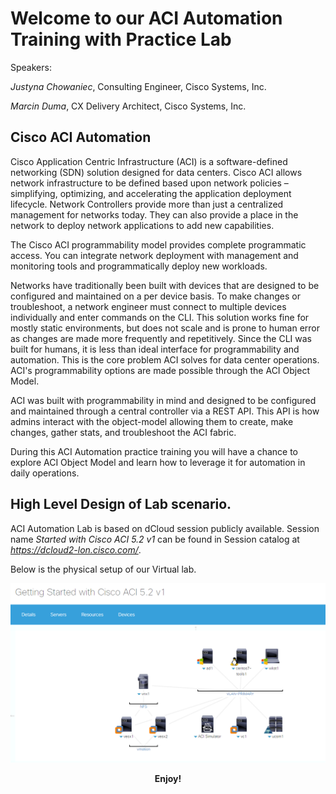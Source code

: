 # Welcome to our ACI Automation Training with Practice Lab

Speakers:

*Justyna Chowaniec*, Consulting Engineer, Cisco Systems, Inc.

*Marcin Duma*, CX Delivery Architect, Cisco Systems, Inc.

## Cisco ACI Automation

Cisco Application Centric Infrastructure (ACI) is a software-defined networking (SDN) solution designed for data centers. Cisco ACI allows network infrastructure to be defined based upon network policies – simplifying, optimizing, and accelerating the application deployment lifecycle. Network Controllers provide more than just a centralized management for networks today. They can also provide a place in the network to deploy network applications to add new capabilities.

The Cisco ACI programmability model provides complete programmatic access. You can integrate network deployment with management and monitoring tools and programmatically deploy new workloads.

Networks have traditionally been built with devices that are designed to be configured and maintained on a per device basis. To make changes or troubleshoot, a network engineer must connect to multiple devices individually and enter commands on the CLI. This solution works fine for mostly static environments, but does not scale and is prone to human error as changes are made more frequently and repetitively. Since the CLI was built for humans, it is less than ideal interface for programmability and automation.
This is the core problem ACI solves for data center operations. ACI's programmability options are made possible through the ACI Object Model.

ACI was built with programmability in mind and designed to be configured and maintained through a central controller via a REST API. This API is how admins interact with the object-model allowing them to create, make changes, gather stats, and troubleshoot the ACI fabric.

During this ACI Automation practice training you will have a chance to explore ACI Object Model and learn how to leverage it for automation in daily operations.

## High Level Design of Lab scenario.

ACI Automation Lab is based on dCloud session publicly available. Session name *Started with Cisco ACI 5.2 v1* can be found in Session catalog at *https://dcloud2-lon.cisco.com/*.

Below is the physical setup of our Virtual lab.

<img src="https://raw.githubusercontent.com/marcinduma/ACI-Automation/master/images/Overal-ACI-Automation.png">


**<p style="text-align: center;">Enjoy!</p>**